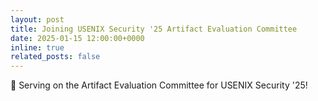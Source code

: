 ```yaml
---
layout: post
title: Joining USENIX Security '25 Artifact Evaluation Committee
date: 2025-01-15 12:00:00+0000
inline: true
related_posts: false
---
```


🔗 Serving on the Artifact Evaluation Committee for USENIX Security '25!